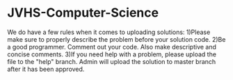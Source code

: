 # JVHS-Computer-Science
We do have a few rules when it comes to uploading solutions: 
  1)Please make sure to properly describe the problem before your solution code. 
  2)Be a good programmer. Comment out your code. Also make descriptive and concise comments. 
  3)If you need help with a problem, please upload the file to the "help" branch. Admin will upload the solution to master branch after it     has been approved.
